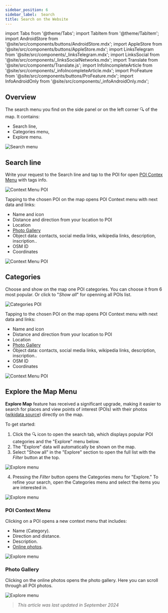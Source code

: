 ```yaml
---
sidebar_position: 6
sidebar_label:  Search
title: Search on the Website
---
```


import Tabs from '@theme/Tabs';
import TabItem from '@theme/TabItem';
import AndroidStore from '@site/src/components/buttons/AndroidStore.mdx';
import AppleStore from '@site/src/components/buttons/AppleStore.mdx';
import LinksTelegram from '@site/src/components/_linksTelegram.mdx';
import LinksSocial from '@site/src/components/_linksSocialNetworks.mdx';
import Translate from '@site/src/components/Translate.js';
import InfoIncompleteArticle from '@site/src/components/_infoIncompleteArticle.mdx';
import ProFeature from '@site/src/components/buttons/ProFeature.mdx';
import InfoAndroidOnly from '@site/src/components/_infoAndroidOnly.mdx';

<InfoIncompleteArticle/>


## Overview

The search menu you find on the side panel or on the left corner 🔍 of the map. It contains:
- Search line,
- Categories menu,
- Explore menu.

![Search menu](@site/static/img/web/search.png)


## Search line

Write your request to the Search line and tap to the POI for open [POI Contex Menu](#poi-context-menu) with tags info.

![Context Menu POI](@site/static/img/web/context_menu_poi.png)


Tapping to the chosen POI on the map opens POI Context menu with next data and links:
- Name and icon
- Distance and direction from your location to POI
- Location
- [Photo Gallery](#photo-gallery)
- Object data: contacts, social media links, wikipedia links, description, inscription.. 
- OSM ID
- Coordinates

![Context Menu POI](@site/static/img/web/context_menu_poi_1.png)

## Categories

Choose and show on the map one POI categories. You can choose it from 6 most popular. Or click to "_Show all_" for openning all POIs list.

![Categories POI](@site/static/img/web/categories_poi.png)

Tapping to the chosen POI on the map opens POI Context menu with next data and links:
- Name and icon
- Distance and direction from your location to POI
- Location
- [Photo Gallery](#photo-gallery)
- Object data: contacts, social media links, wikipedia links, description, inscription.. 
- OSM ID
- Coordinates

![Context Menu POI](@site/static/img/web/categories_poi_1.png)


## Explore the Map Menu

**Explore Map** feature has received a significant upgrade, making it easier to search for places and view points of interest (POIs) with their photos ([wikidata source](https://www.wikidata.org/)) directly on the map.  

To get started:

1. Click the 🔍  icon to open the search tab, which displays popular POI categories and the "Explore" menu below. 
2. The "Explore" data will automatically be shown on the map.
3. Select "Show all" in the "Explore" section to open the full list with the _Filter_ button at the top.

![Explore menu](@site/static/img/web/explore.png)

4. Pressing the _Filter_ button opens the Categories menu for "Explore." To refine your search, open the Categories menu and select the items you are interested in.

![Explore menu](@site/static/img/web/explore_cat.png)

### POI Context Menu

Clicking on a POI opens a new context menu that includes:

- Name (Сategory).
- Direction and distance.
- Description.
- [Online photos](#photo-gallery).

![Explore menu](@site/static/img/web/poi_context.png)

### Photo Gallery

Clicking on the online photos opens the photo gallery. Here you can scroll through all POI photos.

![Explore menu](@site/static/img/web/poi_photo.png)



> *This article was last updated in September 2024*
